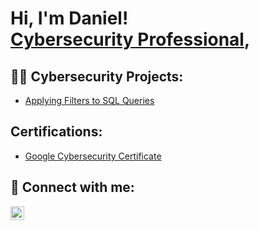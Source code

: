 <h1>Hi, I'm Daniel! <br/><a href="https://www.linkedin.com/in/danieldonovan6/">Cybersecurity Professional</a>,

<h2>👨‍💻 Cybersecurity Projects:</h2>

- [Applying Filters to SQL Queries](https://github.com/danieldonovan6)

<h2>Certifications:</h2>

- [Google Cybersecurity Certificate](https://coursera.org/share/4c4e36f8898dcecdf7fd168f0bed9e79)

<h2> 🤳 Connect with me:</h2>

[<img align="left" alt="DanielDonovan | LinkedIn" width="22px" src="https://cdn.jsdelivr.net/npm/simple-icons@v3/icons/linkedin.svg" />][linkedin]

[linkedin]: https://linkedin.com/in/danieldonovan6

